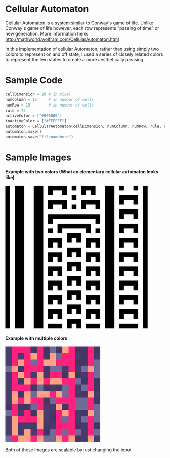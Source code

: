 # Cellular Automaton

Cellular Automaton is a system similar to Conway's game of life. Unlike Conway's game of life however, each row represents "passing of time" or new generation. More information here: http://mathworld.wolfram.com/CellularAutomaton.html

In this implementation of cellular Automaton, rather than using simply two colors to represent on and off state, I used a series of closely related colors to represent the two states to create a more aesthetically pleasing.

# Sample Code
```python
cellDimension = 20 # in pixel
numColumn = 15     # in number of cells
numRow = 15        # in number of cells
rule = 73
activeColor = ["#000000"]
inactiveColor = ["#FFFFFF"]
automaton = CellularAutomaton(cellDimension, numColumn, numRow, rule, activeColor, inactiveColor)
automaton.make()
automaton.save("filenamehere")
```

# Sample Images
#### Example with two colors (What an elementary cellular automaton looks like)
![screenshot](https://github.com/shonihei/Cellular-Automaton/blob/master/sampleimages/bw.jpg)
#### Example with multiple colors
![screenshot](https://github.com/shonihei/Cellular-Automaton/blob/master/sampleimages/73Enlarged.jpg)

Both of these images are scalable by just changing the input
